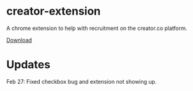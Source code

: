 # creator-extension
A chrome extension to help with recruitment on the creator.co platform.

[Download](https://github.com/lucasging/creator-extension/archive/refs/heads/main.zip)

# Updates
Feb 27: Fixed checkbox bug and extension not showing up.
